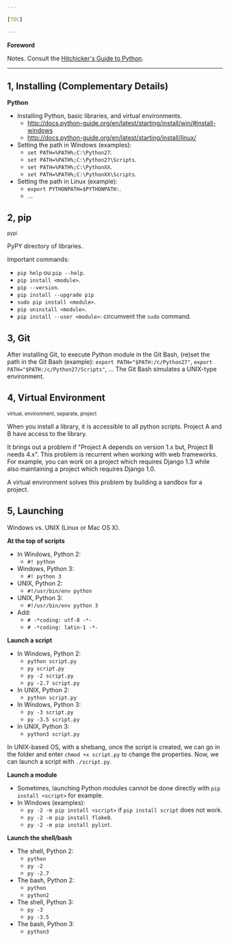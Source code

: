 ```yaml
---

[TOC]

---
```


**Foreword**

Notes. Consult the [Hitchicker's Guide to Python](http://docs.python-guide.org/en/latest/).

---

## 1, Installing (Complementary Details)

**Python**

- Installing Python, basic libraries, and virtual environments.
    - http://docs.python-guide.org/en/latest/starting/install/win/#install-windows
    - http://docs.python-guide.org/en/latest/starting/install/linux/
- Setting the path in Windows (examples):
    - `set PATH=%PATH%;C:\Python27`.
    - `set PATH=%PATH%;C:\Python27\Scripts`.
    - `set PATH=%PATH%;C:\PythonXX`.
    - `set PATH=%PATH%;C:\PythonXX\Scripts`.
- Setting the path in Linux (example):
    - `export PYTHONPATH=$PYTHONPATH:`.
    - ...

## 2, pip

<sub>pypi</sub>

PyPY directory of libraries.

Important commands:

- `pip help` ou `pip --help`.
- `pip install <module>`.
- `pip --version`.
- `pip install --upgrade pip`
- `sudo pip install <module>`.
- `pip uninstall <module>`.
- `pip install --user <module>`: circumvent the `sudo` command.

## 3, Git

After installing Git, to execute Python module in the Git Bash, (re)set the path in the Git Bash (example): `export PATH="$PATH:/c/Python27"`, 
`export PATH="$PATH:/c/Python27/Scripts"`, ... The Git Bash simulates a UNIX-type environment.

## 4, Virtual Environment

<sub>virtual, environment, separate, project</sub>

When you install a library, it is accessible to all python scripts. Project A and B have access to the library. 

It brings out a problem if "Project A depends on version 1.x but, Project B needs 4.x". This problem is recurrent when working with web frameworks. For example, you can work on a project which requires Django 1.3 while also maintaining a project which requires Django 1.0.

A virtual environment solves this problem by building a sandbox for a project.

## 5, Launching

Windows vs. UNIX (Linux or Mac OS X).

**At the top of scripts**

- In Windows, Python 2:
    - `#! python`
- Windows, Python 3:
    - `#! python 3`
- UNIX, Python 2:
    - `#!/usr/bin/env python`
- UNIX, Python 3:
    - `#!/usr/bin/env python 3`
- Add:
    - `# -*coding: utf-8 -*-`
    - `# -*coding: latin-1 -*-`
    
**Launch a script**

- In Windows, Python 2:
    - `python script.py`
    - `py script.py`
    - `py -2 script.py`
    - `py -2.7 script.py`
- In UNIX, Python 2:
    - `python script.py`
- In Windows, Python 3:
    - `py -3 script.py`
    - `py -3.5 script.py`
- In UNIX, Python 3:
    - `python3 script.py`

In UNIX-based OS, with a shebang, once the script is created, we can go in the folder and enter `chmod +x script.py` to change the properties. Now, we can launch a script with `./script.py`.

**Launch a module**

- Sometimes, launching Python modules cannot be done directly with `pip install <script>` for example.
- In Windows (examples):
    - `py -2 -m pip install <script>` if `pip install script` does not work.
    - `py -2 -m pip install flake8`.
    - `py -2 -m pip install pylint`.    
    
**Launch the shell/bash**

- The shell, Python 2:
    - `python`
    - `py -2`
    - `py -2.7`
- The bash, Python 2:
    - `python`
    - `python2`
- The shell, Python 3:
    - `py -3`
    - `py -3.5`
- The bash, Python 3:
    - `python3`